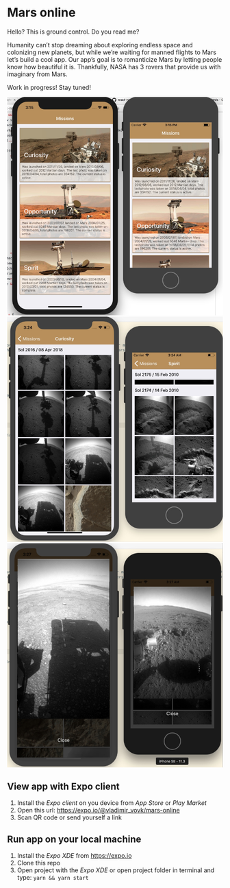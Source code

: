 # Mars online

Hello? This is ground control. Do you read me?

Humanity can’t stop dreaming about exploring endless space and colonizing new planets, but while we’re waiting for manned flights to Mars let’s build a cool app. Our app’s goal is to romanticize Mars by letting people know how beautiful it is. Thankfully, NASA has 3 rovers that provide us with imaginary from Mars.

Work in progress! Stay tuned!

![screen 1](./screen1.jpg)
![screen 2](./screen2.jpg)
![screen 3](./screen3.jpg)

## View app with Expo client

1. Install the *Expo client* on you device from *App Store* or *Play Market*
2. Open this url:  https://expo.io/@vladimir_vovk/mars-online
3. Scan QR code or send yourself a link

## Run app on your local machine

1. Install the *Expo XDE* from https://expo.io
2. Clone this repo
3. Open project with the *Expo XDE* or open project folder in terminal and type: `yarn && yarn start`
